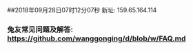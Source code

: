 ##2018年09月28日07时12分07秒 新址: 159.65.164.114
### 兔友常见问题及解答: https://github.com/wanggonging/d/blob/w/FAQ.md
